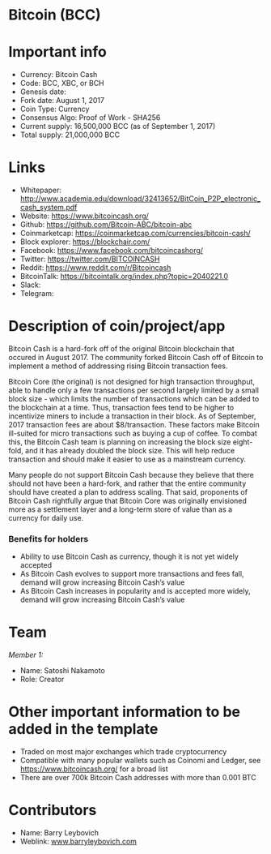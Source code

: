 # Bitcoin (BCC) 

# Important info

+ Currency: Bitcoin Cash
+ Code: BCC, XBC, or BCH
+ Genesis date:
+ Fork date: August 1, 2017
+ Coin Type: Currency
+ Consensus Algo: Proof of Work - SHA256
+ Current supply: 16,500,000 BCC (as of September 1, 2017)
+ Total supply: 21,000,000 BCC



# Links

+ Whitepaper: http://www.academia.edu/download/32413652/BitCoin_P2P_electronic_cash_system.pdf
+ Website: https://www.bitcoincash.org/
+ Github: https://github.com/Bitcoin-ABC/bitcoin-abc
+ Coinmarketcap: https://coinmarketcap.com/currencies/bitcoin-cash/
+ Block explorer: https://blockchair.com/
+ Facebook: https://www.facebook.com/bitcoincashorg/
+ Twitter: https://twitter.com/BITCOlNCASH
+ Reddit: https://www.reddit.com/r/Bitcoincash
+ BitcoinTalk: https://bitcointalk.org/index.php?topic=2040221.0
+ Slack: 
+ Telegram:



# Description of coin/project/app
Bitcoin Cash is a hard-fork off of the original Bitcoin blockchain that occured in August 2017. The community forked Bitcoin Cash off of Bitcoin to implement a method of addressing rising Bitcoin transaction fees.

Bitcoin Core (the original) is not designed for high transaction throughput, able to handle only a few transactions per second largely limited by a small block size - which limits the number of transactions which can be added to the blockchain at a time. Thus, transaction fees tend to be higher to incentivize miners to include a transaction in their block. As of September, 2017 transaction fees are about $8/transaction. These factors make Bitcoin ill-suited for micro transactions such as buying a cup of coffee. 
To combat this, the Bitcoin Cash team is planning on increasing the block size eight-fold, and it has already doubled the block size. This will help reduce transaction and should make it easier to use as a mainstream currency.

Many people do not support Bitcoin Cash because they believe that there should not have been a hard-fork, and rather that the entire community should have created a plan to address scaling. 
That said, proponents of Bitcoin Cash rightfully argue that Bitcoin Core was originally envisioned more as a settlement layer and a long-term store of value than as a currency for daily use.


### Benefits for holders
+ Ability to use Bitcoin Cash as currency, though it is not yet widely accepted
+ As Bitcoin Cash evolves to support more transactions and fees fall, demand will grow increasing Bitcoin Cash’s value 
+ As Bitcoin Cash increases in popularity and is accepted more widely, demand will grow increasing Bitcoin Cash’s value



# Team

*Member 1:*
+ Name: Satoshi Nakamoto
+ Role: Creator



# Other important information to be added in the template
+ Traded on most major exchanges which trade cryptocurrency
+ Compatible with many popular wallets such as Coinomi and Ledger, see https://www.bitcoincash.org/ for a broad list
+ There are over 700k Bitcoin Cash addresses with more than 0.001 BTC


# Contributors
+ Name: Barry Leybovich 
+ Weblink: www.barryleybovich.com 
